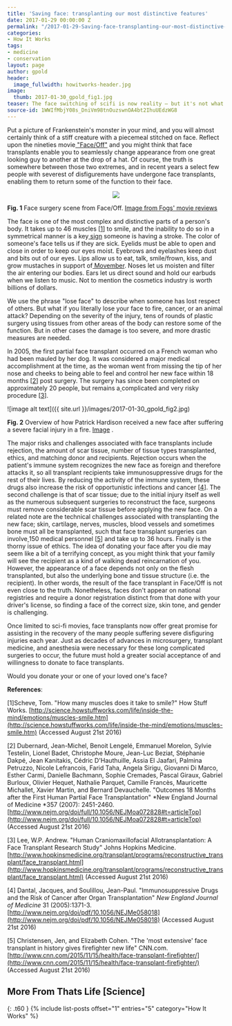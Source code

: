 ```yaml
---
title: 'Saving face: transplanting our most distinctive features'
date: 2017-01-29 00:00:00 Z
permalink: "/2017-01-29-Saving-face-transplanting-our-most-distinctive-features-GPold/"
categories:
- How It Works
tags:
- medicine
- conservation
layout: page
author: gpold
header:
  image_fullwidth: howitworks-header.jpg
image:
  thumb: 2017-01-30_gpold_fig1.jpg
teaser: The face switching of scifi is now reality – but it's not what you think!
source-id: 1WWIfMbjY08s_DniVm98tnOuzswnOA4bt2IhuUEdzWG8
---
```


Put a picture of Frankenstein's monster in your mind, and you will almost certainly think of a stiff creature with a piecemeal stitched on face.  Reflect upon the nineties movie[ "Face/Off"](https://en.wikipedia.org/wiki/Face/Off) and you might think that face transplants enable you to seamlessly change appearance from one great looking guy to another at the drop of a hat.  Of course, the truth is somewhere between those two extremes, and in recent years a select few people with severest of disfigurements have undergone face transplants, enabling them to return some of the function to their face.

 <div style="text-align:center"><img src ="https://fogsmoviereviews.files.wordpress.com/2012/03/face_off_travolta_having_face_removed1.png" /></div>

**Fig. 1** Face surgery scene from Face/Off. [ Image from Fogs' movie reviews](https://fogsmoviereviews.com/2012/03/29/cheese-tastic-classics-faceoff/)

The face is one of the most complex and distinctive parts of a person's body. It takes up to 46 muscles [[1](http://science.howstuffworks.com/life/inside-the-mind/emotions/muscles-smile.htm)] to smile, and the inability to do so in a symmetrical manner is a key[ sign](http://www.strokeassociation.org/STROKEORG/WarningSigns/Stroke-Warning-Signs-and-Symptoms_UCM_308528_SubHomePage.jsp) someone is having a stroke. The color of someone's face tells us if they are sick. Eyelids must be able to open and close in order to keep our eyes moist. Eyebrows and eyelashes keep dust and bits out of our eyes. Lips allow us to eat, talk, smile/frown, kiss, and grow mustaches in support of[ Movember](https://us.movember.com/). Noses let us moisten and filter the air entering our bodies. Ears let us direct sound and hold our earbuds when we listen to music. Not to mention the cosmetics industry is worth billions of dollars.

We use the phrase "lose face" to describe when someone has lost respect of others. But what if you literally lose your face to fire, cancer, or an animal attack?  Depending on the severity of the injury, tens of rounds of plastic surgery using tissues from other areas of the body can restore some of the function. But in other cases the damage is too severe, and more drastic measures are needed.

In 2005, the first partial face transplant occurred on a French woman who had been mauled by her dog. It was considered a major medical accomplishment at the time, as the woman went from missing the tip of her nose and cheeks to being able to feel and control her new face within 18 months [[2](http://www.nejm.org/doi/full/10.1056/NEJMoa072828#t=articleTop)] post surgery. The surgery has since been completed on approximately 20 people, but remains a[ ](http://www.hopkinsmedicine.org/transplant/programs/reconstructive_transplant/face_transplant.html)complicated and very risky procedure [[3](http://www.hopkinsmedicine.org/transplant/programs/reconstructive_transplant/face_transplant.html)].

![image alt text]({{ site.url }}/images/2017-01-30_gpold_fig2.jpg)

**Fig. 2** Overview of how Patrick Hardison received a new face after suffering a severe facial injury in a fire. [Image](http://www.arabnews.com/science-technology/news/837271) .

The major risks and challenges associated with face transplants include rejection, the amount of scar tissue, number of tissue types transplanted, ethics, and matching donor and recipients. Rejection occurs when the patient's immune system recognizes the new face as foreign and therefore attacks it, so all transplant recipients take immunosuppressive drugs for the rest of their lives. By reducing the activity of the immune system, these drugs also increase the risk of opportunistic infections and cancer [[4](http://www.nejm.org/doi/pdf/10.1056/NEJMe058018)]. The second challenge is that of scar tissue; due to the initial injury itself as well as the numerous subsequent surgeries to reconstruct the face, surgeons must remove considerable scar tissue before applying the new face. On a related note are the technical challenges associated with transplanting the new face; skin, cartilage, nerves, muscles, blood vessels and sometimes bone must all be transplanted, such that face transplant surgeries can involve[ ](http://www.cnn.com/2015/11/15/health/face-transplant-firefighter/)150 medical personnel [[5](http://www.cnn.com/2015/11/15/health/face-transplant-firefighter/)] and take up to 36 hours. Finally is the thorny issue of ethics. The idea of donating your face after you die may seem like a bit of a terrifying concept, as you might think that your family will see the recipient as a kind of walking dead reincarnation of you. However, the appearance of a face depends not only on the flesh transplanted, but also the underlying bone and tissue structure (i.e. the recipient). In other words, the result of the face transplant in Face/Off is not even close to the truth. Nonetheless, faces don't appear on national registries and require a donor registration distinct from that done with your driver's license, so finding a face of the correct size, skin tone, and gender is challenging.

 

Once limited to sci-fi movies, face transplants now offer great promise for assisting in the recovery of the many people suffering severe disfiguring injuries each year. Just as decades of advances in microsurgery, transplant medicine, and anesthesia were necessary for these long complicated surgeries to occur, the future must hold a greater social acceptance of and willingness to donate to face transplants.

Would you donate your or one of your loved one's face?

 

**References**:

[1]Scheve, Tom. "How many muscles does it take to smile?" How Stuff Works.  [http://science.howstuffworks.com/life/inside-the-mind/emotions/muscles-smile.htm](http://science.howstuffworks.com/life/inside-the-mind/emotions/muscles-smile.htm) (Accessed August 21st 2016)

[2] Dubernard, Jean-Michel, Benoit Lengelé, Emmanuel Morelon, Sylvie Testelin, Lionel Badet, Christophe Moure, Jean-Luc Beziat, Stéphanie Dakpé, Jean Kanitakis, Cédric D'Hauthuille, Assia El Jaafari, Palmina Petruzzo, Nicole Lefrancois, Farid Taha, Angela Sirigu, Giovanni Di Marco, Esther Carmi, Danielle Bachmann, Sophie Cremades, Pascal Giraux, Gabriel Burloux, Olivier Hequet, Nathalie Parquet, Camille Francès, Mauricette Michallet, Xavier Martin, and Bernard Devauchelle. "Outcomes 18 Months after the First Human Partial Face Transplantation" *New England Journal of Medicine *357 (2007): 2451-2460. [http://www.nejm.org/doi/full/10.1056/NEJMoa072828#t=articleTop](http://www.nejm.org/doi/full/10.1056/NEJMoa072828#t=articleTop) (Accessed August 21st 2016)

[3] Lee, W.P. Andrew. "Human Craniomaxillofacial Allotransplantation: A Face Transplant Research Study" Johns Hopkins Medicine.   [http://www.hopkinsmedicine.org/transplant/programs/reconstructive_transplant/face_transplant.html](http://www.hopkinsmedicine.org/transplant/programs/reconstructive_transplant/face_transplant.html) (Accessed August 21st 2016)

[4] Dantal, Jacques, and Soulillou, Jean-Paul. "Immunosuppressive Drugs and the Risk of Cancer after Organ Transplantation" *New England Journal of Medicine* 31 (2005):1371-3. [http://www.nejm.org/doi/pdf/10.1056/NEJMe058018](http://www.nejm.org/doi/pdf/10.1056/NEJMe058018)  (Accessed August 21st 2016)

[5] Christensen, Jen, and Elizabeth Cohen. "The 'most extensive' face transplant in history gives firefighter new life" CNN.com. [http://www.cnn.com/2015/11/15/health/face-transplant-firefighter/](http://www.cnn.com/2015/11/15/health/face-transplant-firefighter/)  (Accessed August 21st 2016)

## More From Thats Life [Science]
{: .t60 }
{% include list-posts offset="1" entries="5" category="How It Works" %}
